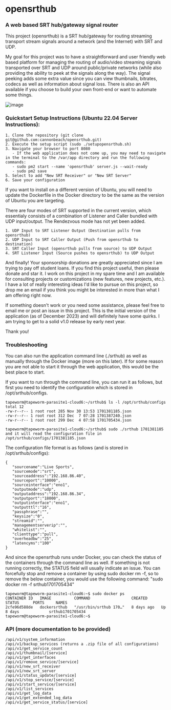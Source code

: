 # opensrthub

### A web based SRT hub/gateway signal router

This project (opensrthub) is a SRT hub/gateway for routing streaming transport stream signals around a network (and the Internet) with SRT and UDP.  

My goal for this project was to have a straightforward and user friendly web based platform for managing the routing of audio/video streaming signals transported
over SRT and UDP around public/private networks (while also providing the ability to peek at the signals along the way).  The signal peeking adds some extra value since you
can view thumbnails, bitrates, codecs as well as information about signal loss.  There is also an API available if you choose to build your own front-end or want to automate some things.

![image](https://github.com/cannonbeach/opensrthub/assets/5487649/4ed86e61-dbe4-4e29-91dd-1040e80cf3f1)

### Quickstart Setup Instructions (Ubuntu 22.04 Server Instructions):

```
1. Clone the repository (git clone git@github.com:cannonbeach/opensrthub.git)
2. Execute the setup script (sudo ./setupopensrthub.sh)
3. Navigate your browser to port 8080
   - If the web application does not come up, you may need to navigate in the terminal to the /var/app directory and run the following commands:
   - sudo pm2 start --name 'opensrthub' server.js --wait-ready
   - sudo pm2 save
5. Select to add "New SRT Receiver" or "New SRT Server"
6. Save your configuration
```

If you want to install on a different version of Ubuntu, you will need to update the Dockerfile in the Docker directory to be the same as the version of Ubuntu you are targeting.

There are four modes of SRT supported in the current version, which essentialy consists of a combination of Listener and Caller bundled with UDP input/output.  The Rendezvous mode has not yet been added.

```
1. UDP Input to SRT Listener Output (Destination pulls from opensrthub)
2. UDP Input to SRT Caller Output (Push from opensrthub to destination)
3. SRT Caller Input (opensrthub pulls from source) to UDP Output
4. SRT Listener Input (Source pushes to opensrthub) to UDP Output
```

And finally!  Your sponsorship donations are greatly appreciated since I am trying to pay off student loans.  If you find this project useful, then please donate and star it.  I work on this project in my spare time and I am available for consulting projects or customizations (new features, new projects, etc.).  I have a lot of really interesting ideas I'd like to pursue on this project, so drop me an email if you think you might be interested in more than what I am offering right now.

If something doesn't work or you need some assistance, please feel free to email me or post an issue in this project.  This is the initial version of the application (as of December 2023) and will definitely have some quirks.  I am trying to get to a solid v1.0 release by early next year.

Thank you!

### Troubleshooting 

You can also run the application command line (./srthub) as well as manually through the Docker image (more on this later).  If for some reason you are not able to start it through the web application, this would be the best place to start.

If you want to run through the command line, you can run it as follows, but first you need to identify the configuration which is stored in /opt/srthub/configs.

```
tapeworm@tapeworm-parasite1-cloud6:~/srthub$ ls -l /opt/srthub/configs
total 12
-rw-r--r-- 1 root root 285 Nov 30 13:53 1701381185.json
-rw-r--r-- 1 root root 312 Dec  7 07:28 1701387240.json
-rw-r--r-- 1 root root 299 Dec  4 07:58 1701705434.json
```

```
tapeworm@tapeworm-parasite1-cloud6:~/srthub$ sudo ./srthub 1701381185
and it will read the configuration file in /opt/srthub/configs/1701381185.json
```

The configuration file format is as follows (and is stored in /opt/srthub/configs):
```
{
   "sourcename":"Live Sports",
   "sourcemode":"srt",
   "sourceaddress":"192.168.86.40",
   "sourceport":"10000",
   "sourceinterface":"eno1",
   "outputmode":"udp",
   "outputaddress":"192.168.86.34",
   "outputport":"18000",
   "outputinterface":"eno1",
   "outputttl":"16",
   "passphrase":"",
   "keysize":"0",
   "streamid":"",
   "managementserverip":"",
   "whitelist":"",   
   "clienttype":"pull",
   "overheadbw":"25",
   "latencyms":"100"
}
```

And since the opensrthub runs under Docker, you can check the status of the containers through the command line as well.  If something is not running correctly, the STATUS field will usually indicate an issue.  You can forcefully stop and remove a container by using sudo docker rm -f, so to remove the below container, you would use the following command: "sudo docker rm -f srthub1701705434"

```
tapeworm@tapeworm-parasite1-cloud6:~$ sudo docker ps
CONTAINER ID   IMAGE          COMMAND                  CREATED      STATUS      PORTS     NAMES
2cfe96d588de   dockersrthub   "/usr/bin/srthub 170…"   8 days ago   Up 8 days             srthub1701705434
tapeworm@tapeworm-parasite1-cloud6:~$
```

### API (more documentation to be provided)

```
/api/v1/system_information
/api/v1/backup_services (returns a .zip file of all configurations)
/api/v1/get_service_count
/api/v1/thumbnail/[service]
/api/v1/get_interfaces
/api/v1/remove_service/[service]
/api/v1/new_srt_receiver
/api/v1/new_srt_server
/api/v1/status_update/[service]
/api/v1/stop_service/[service]
/api/v1/start_service/[service]
/api/v1/list_services
/api/v1/get_log_data
/api/v1/get_extended_log_data
/api/v1/get_service_status/[service]
```


